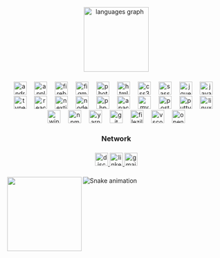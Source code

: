 <div align="center">
  <img src="https://github-readme-stats.vercel.app/api/top-langs?username=Guzzera&locale=en&hide_title=true&layout=compact&card_width=320&langs_count=12&theme=github_dark&hide_border=true" height="150" alt="languages graph"  />
</div>

###

<div align="center">
  <img src="https://cdn.simpleicons.org/android/3DDC84" height="30" alt="android logo"  />
  <img width="10" />
  <img src="https://cdn.simpleicons.org/apple/000000" height="30" alt="apple logo"  />
  <img width="10" />
  <img src="https://cdn.simpleicons.org/firebase/FFCA28" height="30" alt="firebase logo"  />
  <img width="10" />
  <img src="https://cdn.simpleicons.org/figma/F24E1E" height="30" alt="figma logo"  />
  <img width="10" />
  <img src="https://cdn.simpleicons.org/adobephotoshop/31A8FF" height="30" alt="photoshop logo"  />
  <img width="10" />
  <img src="https://cdn.simpleicons.org/html5/E34F26" height="30" alt="html5 logo"  />
  <img width="10" />
  <img src="https://cdn.simpleicons.org/css3/1572B6" height="30" alt="css3 logo"  />
  <img width="10" />
  <img src="https://cdn.simpleicons.org/sass/CC6699" height="30" alt="sass logo"  />
  <img width="10" />
  <img src="https://cdn.simpleicons.org/jquery/0769AD" height="30" alt="jquery logo"  />
  <img width="10" />
  <img src="https://cdn.simpleicons.org/javascript/F7DF1E" height="30" alt="javascript logo"  />
  <img width="10" />
  <img src="https://cdn.simpleicons.org/typescript/3178C6" height="30" alt="typescript logo"  />
  <img width="10" />
  <img src="https://cdn.simpleicons.org/react/61DAFB" height="30" alt="react logo"  />
  <img width="10" />
  <img src="https://cdn.simpleicons.org/nextdotjs/000000" height="30" alt="nextjs logo"  />
  <img width="10" />
  <img src="https://cdn.simpleicons.org/nodedotjs/339933" height="30" alt="nodejs logo"  />
  <img width="10" />
  <img src="https://cdn.simpleicons.org/php/777BB4" height="30" alt="php logo"  />
  <img width="10" />
  <img src="https://cdn.simpleicons.org/apache/D22128" height="30" alt="apache logo"  />
  <img width="10" />
  <img src="https://cdn.simpleicons.org/mysql/4479A1" height="30" alt="mysql logo"  />
  <img width="10" />
  <img src="https://cdn.simpleicons.org/postgresql/4169E1" height="30" alt="postgresql logo"  />
  <img width="10" />
  <img src="https://cdn.jsdelivr.net/gh/devicons/devicon/icons/putty/putty-original.svg" height="30" alt="putty logo"  />
  <img width="10" />
  <img src="https://cdn.simpleicons.org/linux/FCC624" height="30" alt="linux logo"  />
  <img width="10" />
  <img src="https://cdn.simpleicons.org/windows/0078D6" height="30" alt="windows8 logo"  />
  <img width="10" />
  <img src="https://cdn.simpleicons.org/npm/CB3837" height="30" alt="npm logo"  />
  <img width="10" />
  <img src="https://cdn.simpleicons.org/yarn/2C8EBB" height="30" alt="yarn logo"  />
  <img width="10" />
  <img src="https://skillicons.dev/icons?i=git" height="30" alt="git logo"  />
  <img width="10" />
  <img src="https://cdn.jsdelivr.net/gh/devicons/devicon/icons/filezilla/filezilla-plain.svg" height="30" alt="filezilla logo"  />
  <img width="10" />
  <img src="https://cdn.simpleicons.org/visualstudiocode/007ACC" height="30" alt="vscode logo"  />
  <img width="10" />
  <img src="https://cdn.jsdelivr.net/gh/devicons/devicon/icons/openal/openal-original.svg" height="30" alt="openal logo"  />
</div>

###

<h3 align="center">Network</h3>

###

<div align="center">
  <a href="https://discord.com/channels/@Guzzera#54612Fchannels%2F%40Guzzera" target="_blank">
    <img src="https://img.shields.io/static/v1?message=Discord&logo=discord&label=&color=7289DA&logoColor=white&labelColor=&style=for-the-badge" height="30" alt="discord logo"  />
  </a>
  <a href="https://www.linkedin.com/in/gusreis/" target="_blank">
    <img src="https://img.shields.io/static/v1?message=LinkedIn&logo=linkedin&label=&color=0077B5&logoColor=white&labelColor=&style=for-the-badge" height="30" alt="linkedin logo"  />
  </a>
  <a href="mailto:guzzeradeveloper@gmail.com" target="_blank">
    <img src="https://img.shields.io/static/v1?message=Gmail&logo=gmail&label=&color=D14836&logoColor=white&labelColor=&style=for-the-badge" height="30" alt="gmail logo"  />
  </a>
</div>

###

<img align="left" height="172" src="https://camo.githubusercontent.com/8052ead9a69342705e5f4a7d1906e8efc8769cd96b37ac3033d05940d4f1d38c/68747470733a2f2f632e74656e6f722e636f6d2f69746a46657356385f525541414141692f736f756c6a612d626f792d706570652e676966"  />

###

<img src="https://raw.githubusercontent.com/Guzzera/Guzzera/output/snake.svg" alt="Snake animation" />

###
